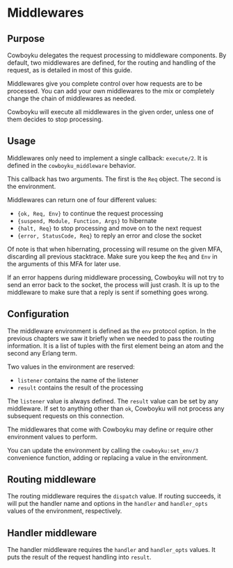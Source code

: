 Middlewares
===========

Purpose
-------

Cowboyku delegates the request processing to middleware components.
By default, two middlewares are defined, for the routing and handling
of the request, as is detailed in most of this guide.

Middlewares give you complete control over how requests are to be
processed. You can add your own middlewares to the mix or completely
change the chain of middlewares as needed.

Cowboyku will execute all middlewares in the given order, unless one
of them decides to stop processing.

Usage
-----

Middlewares only need to implement a single callback: `execute/2`.
It is defined in the `cowboyku_middleware` behavior.

This callback has two arguments. The first is the `Req` object.
The second is the environment.

Middlewares can return one of four different values:
 *  `{ok, Req, Env}` to continue the request processing
 *  `{suspend, Module, Function, Args}` to hibernate
 *  `{halt, Req}` to stop processing and move on to the next request
 *  `{error, StatusCode, Req}` to reply an error and close the socket

Of note is that when hibernating, processing will resume on the given
MFA, discarding all previous stacktrace. Make sure you keep the `Req`
and `Env` in the arguments of this MFA for later use.

If an error happens during middleware processing, Cowboyku will not try
to send an error back to the socket, the process will just crash. It
is up to the middleware to make sure that a reply is sent if something
goes wrong.

Configuration
-------------

The middleware environment is defined as the `env` protocol option.
In the previous chapters we saw it briefly when we needed to pass
the routing information. It is a list of tuples with the first
element being an atom and the second any Erlang term.

Two values in the environment are reserved:
 *  `listener` contains the name of the listener
 *  `result` contains the result of the processing

The `listener` value is always defined. The `result` value can be
set by any middleware. If set to anything other than `ok`, Cowboyku
will not process any subsequent requests on this connection.

The middlewares that come with Cowboyku may define or require other
environment values to perform.

You can update the environment by calling the `cowboyku:set_env/3`
convenience function, adding or replacing a value in the environment.

Routing middleware
------------------

The routing middleware requires the `dispatch` value. If routing
succeeds, it will put the handler name and options in the `handler`
and `handler_opts` values of the environment, respectively.

Handler middleware
------------------

The handler middleware requires the `handler` and `handler_opts`
values. It puts the result of the request handling into `result`.
